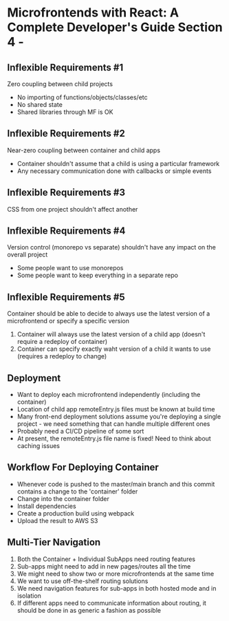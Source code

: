 # Microfrontends with React: A Complete Developer's Guide Section 4 -

## Inflexible Requirements #1
Zero coupling between child projects

- No importing of functions/objects/classes/etc
- No shared state
- Shared libraries through MF is OK

## Inflexible Requirements #2
Near-zero coupling between container and child apps

- Container shouldn't assume that a child is using a particular framework
- Any necessary communication done with callbacks or simple events

## Inflexible Requirements #3
CSS from one project shouldn't affect another

## Inflexible Requirements #4
Version control (monorepo vs separate) shouldn't have any impact on the overall project

- Some people want to use monorepos
- Some people want to keep everything in a separate repo

## Inflexible Requirements #5
Container should be able to decide to always use the latest version of a microfrontend or specify a specific version

1. Container will always use the latest version of a child app (doesn't require a redeploy of container)
2. Container can specify exactly waht version of a child it wants to use (requires a redeploy to change)

## Deployment

- Want to deploy each microfrontend independently (including the container)
- Location of child app remoteEntry.js files must be known at build time
- Many front-end deployment solutions assume you're deploying a single project - we need something that can handle multiple different ones
- Probably need a CI/CD pipeline of some sort
- At present, the remoteEntry.js file name is fixed! Need to think about caching issues

## Workflow For Deploying Container
- Whenever code is pushed to the master/main branch and this commit contains a change to the 'container' folder
- Change into the container folder
- Install dependencies
- Create a production build using webpack
- Upload the result to AWS S3

## Multi-Tier Navigation
1. Both the Container + Individual SubApps need routing features
2. Sub-apps might need to add in new pages/routes all the time
3. We might need to show two or more microfrontends at the same time
4. We want to use off-the-shelf routing solutions
5. We need navigation features for sub-apps in both hosted mode and in isolation
6. If different apps need to communicate information about routing, it should be done in as generic a fashion as possible

